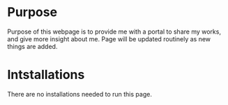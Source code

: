 # Purpose   
Purpose of this webpage is to provide me with a portal to share my works, and give more insight about me.  Page will be updated routinely as new things are added.

# Intstallations   
There are no installations needed to run this page.